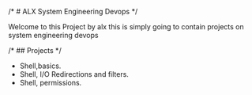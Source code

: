 /* # ALX System Engineering Devops */

Welcome to this Project by alx this is simply going to contain projects on system engineering devops

/* ## Projects */

- Shell,basics.
- Shell, I/O Redirections and filters.
- Shell, permissions.
